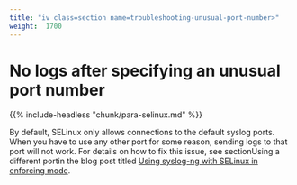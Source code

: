 ```yaml
---
title: "iv class=section name=troubleshooting-unusual-port-number>"
weight:  1700
---
```

<!-- DISCLAIMER: This file is based on the syslog-ng Open Source Edition documentation https://github.com/balabit/syslog-ng-ose-guides/commit/2f4a52ee61d1ea9ad27cb4f3168b95408fddfdf2 and is used under the terms of The syslog-ng Open Source Edition Documentation License. The file has been modified by Axoflow. -->

# No logs after specifying an unusual port number

{{% include-headless "chunk/para-selinux.md" %}}

By default, SELinux only allows connections to the default syslog ports. When you have to use any other port for some reason, sending logs to that port will not work. For details on how to fix this issue, see sectionUsing a different portin the blog post titled [Using syslog-ng with SELinux in enforcing mode](https://syslog-ng.com/blog/using-syslog-ng-with-selinux-in-enforcing-mode/).

